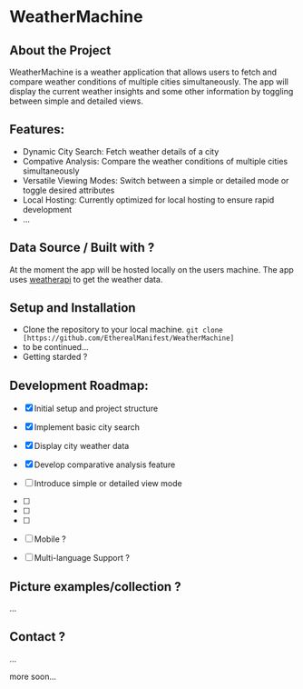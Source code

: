 ﻿# WeatherMachine



## About the Project
WeatherMachine is a weather application that allows users to fetch and compare weather conditions of multiple cities simultaneously. The app will display the current weather insights and some other information by toggling between simple and detailed views.


## Features:
- Dynamic City Search: Fetch weather details of a city
- Compative Analysis: Compare the weather conditions of multiple cities simultaneously
- Versatile Viewing Modes: Switch between a simple or detailed mode or toggle desired attributes
- Local Hosting: Currently optimized for local hosting to ensure rapid development
- ...


## Data Source / Built with ?
At the moment the app will be hosted locally on the users machine. The app uses [weatherapi](https://www.weatherapi.com/) to get the weather data. 


## Setup and Installation
- Clone the repository to your local machine.
`git clone [https://github.com/EtherealManifest/WeatherMachine]`
- to be continued...
- Getting starded ?


## Development Roadmap:
- [x] Initial setup and project structure
- [x] Implement basic city search
- [x] Display city weather data
- [x] Develop comparative analysis feature
- [ ] Introduce simple or detailed view mode
- [ ] 
- [ ] 
- [ ] 
- [ ] Mobile ?
- [ ] Multi-language Support ?


## Picture examples/collection ?
...


## Contact ? 
...

more soon...